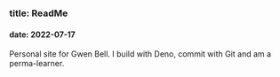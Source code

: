### title: ReadMe
#### date: 2022-07-17

Personal site for Gwen Bell. I build with Deno, commit with Git and am a perma-learner.
